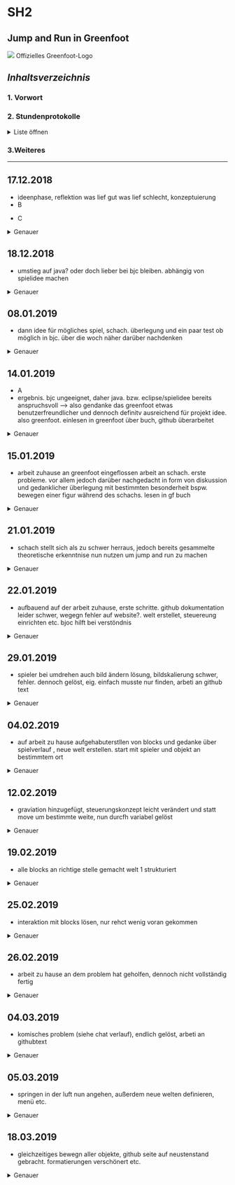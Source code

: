 SH2
=
Jump and Run in Greenfoot 
-
![](https://upload.wikimedia.org/wikipedia/commons/4/43/Greenfoot_Logo.jpg)          Offizielles Greenfoot-Logo

## _Inhaltsverzeichnis_ <a name="Inhaltsverzeichnis"></a>
### 1. Vorwort
### 2. Stundenprotokolle 
<details> 
   <summary>Liste öffnen</summary>
   
[Erste Informatikstunde](#eins)

[Zweite Informatikstunde](#zwei)

[Dritte Informatikstunde](#drei)

[Vierte Informatikstunde](#vier)

[Fünfte Informatikstunde](#fünf)

[Sechste Informatikstunde](#sechs)

[Siebte Informatikstunde](#sieben)

[Achte Informatikstunde](#acht)                       

[Neunte Informatikstunde](#neun)

[Zehnte Informatikstunde](#zehn)

[Elfte Informatikstunde](#elf)

[Zwölfte Informatikstunde](#zwölf)

[Dreizehnte Informatikstunde](#dreizehn)

[Vierzehnte Informatikstunde](#vierzehn)

[Fünfzehnte Informatikstunde](#fünfzehn)

[Sechzehnte Informatikstunde](#sechzehn)

</details> 

### 3.Weiteres

* * * 
## 17.12.2018 <a name="eins"></a> 

*  ideenphase, reflektion was lief gut was lief schlecht, konzeptuierung
*  B
* <p>C</p>

<details>
  <summary>Genauer</summary> 
In der ersten Informatikstunde in dem neuen Halbjahr, wollten wir eine neue Spielidee bzw. ein Konzept entwickeln. Bevor Beginn dieser Ideephase, haben wir reflektiert was gut lief -bzw. was man noch besser hätte machen können. Schließlich sollte es möglich sein bereits auf Grund der gesammelten Erfahrung aus Projekt 1 weniger Fehler zu machen, und insgesamt effektiver zu arbeiten. Als Beispiel für ein Ergebnis solcher Abwägung ist, dass wir nun vor der eigentlichen, also praktischen Projektarbeit bereits konkreter eine gedankliche Struktur entwickeln wollen, um unnötige Probleme bereits vorher zu umgehen. 
   </details>  
      
## 18.12.2018  <a name="zwei"></a> 

*  umstieg auf java? oder doch lieber bei bjc bleiben. abhängig von spielidee machen
    
<details>
  <summary>Genauer</summary> 
A
</details> 
 

## 08.01.2019  <a name="drei"></a> 

*   dann idee für mögliches spiel, schach. überlegung und ein paar test ob möglich in bjc. über die woch näher darüber nachdenken
<details>
  <summary>Genauer</summary> 
  A

</details> 

## 14.01.2019  <a name="vier"></a> 

*   A
*   ergebnis. bjc ungeeignet, daher java. bzw. eclipse/spielidee bereits anspruchsvoll --> also gendanke das greenfoot etwas benutzerfreundlicher und dennoch definitv ausreichend für projekt idee. also greenfoot. einlesen in greenfoot über buch, github überarbeitet

<details>
  <summary>Genauer</summary>
B
</details> 

## 15.01.2019  <a name="fünf"></a> 

*   arbeit zuhause an greenfoot eingeflossen arbeit an schach. erste probleme. vor allem jedoch darüber nachgedacht in form von diskussion und gedanklicher überlegung mit bestimmten besonderheit bspw. bewegen einer figur während des schachs. lesen in gf buch

<details>
  <summary>Genauer</summary>
A
</details>

## 21.01.2019  <a name="sechs"></a> 

*   schach stellt sich als zu schwer herraus, jedoch bereits gesammelte theoretische erkenntnise nun nutzen um jump and run zu machen

<details>
  <summary>Genauer</summary> 
AB
</details>


## 22.01.2019  <a name="sieben"></a> 

* aufbauend auf der arbeit zuhause, erste schritte. github dokumentation leider schwer, wegegn fehler auf website?. welt erstellet, steuereung einrichten etc. bjoc hilft bei verstöndnis
<details>
  <summary>Genauer</summary> 
A
</details> 

## 29.01.2019 <a name="acht"></a> 

*   spieler bei umdrehen auch bild ändern lösung, bildskalierung schwer, fehler. dennoch gelöst, eig. einfach musste nur finden, arbeti an github text


<details>
  <summary>Genauer</summary>
A
    
</details> 

## 04.02.2019  <a name="neun"></a> 

*   auf arbeit zu hause aufgehabuterstllen von blocks und gedanke über spielverlauf , neue welt erstellen. start mit spieler und objekt an bestimmtem ort
<details>
  <summary>Genauer</summary>
A
</details> 

## 12.02.2019  <a name="zehn"></a> 

*   graviation hinzugefügt, steuerungskonzept leicht verändert und statt move um bestimmte weite, nun durcfh variabel gelöst

<details>
  <summary>Genauer</summary>
A

</details> 

## 19.02.2019  <a name="elf"></a> 

*   alle blocks an richtige stelle gemacht welt 1 strukturiert 
<details>
  <summary>Genauer</summary>
A
</details> 

## 25.02.2019  <a name="zwölf"></a> 

*   interaktion mit blocks lösen, nur rehct wenig voran gekommen

<details>
  <summary>Genauer</summary>
A
</details> 

## 26.02.2019 <a name="dreizehn"></a> 

*  arbeit zu hause an dem problem hat geholfen, dennoch nicht vollständig fertig
<details>
  <summary>Genauer</summary>
A
</details> 

## 04.03.2019<a name="vierzehn"></a> 

*   komisches problem (siehe chat verlauf), endlich gelöst, arbeti an githubtext

<details>
  <summary>Genauer</summary>
A
 </details>


## 05.03.2019  <a name="fünfzehn"></a>

*   springen in der luft nun angehen,  außerdem neue welten definieren, menü etc.

<details>
  <summary>Genauer</summary>
A
</details> 


## 18.03.2019  <a name="sechzehn"></a> 

* gleichzeitiges bewegn aller objekte, github seite auf neustenstand gebracht. formatierungen verschönert etc.
<details>
  <summary>Genauer</summary>
A    

 </details> 


